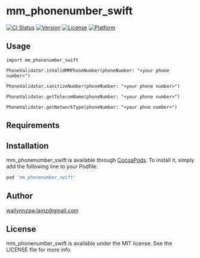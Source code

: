 # mm_phonenumber_swift

[![CI Status](http://img.shields.io/travis/wailynn-wlz/mm_phonenumber_swift.svg?style=flat)](https://travis-ci.org/wailynn-wlz/mm_phonenumber_swift)
[![Version](https://img.shields.io/cocoapods/v/mm_phonenumber_swift.svg?style=flat)](http://cocoapods.org/pods/mm_phonenumber_swift)
[![License](https://img.shields.io/cocoapods/l/mm_phonenumber_swift.svg?style=flat)](http://cocoapods.org/pods/mm_phonenumber_swift)
[![Platform](https://img.shields.io/cocoapods/p/mm_phonenumber_swift.svg?style=flat)](http://cocoapods.org/pods/mm_phonenumber_swift)

## Usage

```
import mm_phonenumber_swift

PhoneValidator.isValidMMPhoneNumber(phoneNumber: "<your phone number>")
        
PhoneValidator.sanitizeNumber(phoneNumber: "<your phone number>")
      
PhoneValidator.getTelecomName(phoneNumber: "<your phone number>")

PhoneValidator.getNetworkType(phoneNumber: "<your phne number>")
```

## Requirements

## Installation

mm_phonenumber_swift is available through [CocoaPods](http://cocoapods.org). To install
it, simply add the following line to your Podfile:

```ruby
pod 'mm_phonenumber_swift'
```

## Author

wailynnzaw.lamz@gmail.com

## License

mm_phonenumber_swift is available under the MIT license. See the LICENSE file for more info.
